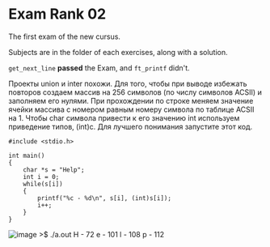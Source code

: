 # Exam Rank 02
The first exam of the new cursus.

Subjects are in the folder of each exercises, along with a solution.

``get_next_line`` **passed** the Exam, and ``ft_printf`` didn't.

Проекты union и inter похожи.
Для того, чтобы при выводе избежать повторов создаем массив на 256 символов (по числу символов ACSII) и заполняем его нулями. При прохождении по строке меняем значение ячейки массива с номером равным номеру символа по таблице ACSII на 1. Чтобы char символа привести к его значению int используем приведение типов, (int)c.
Для лучшего понимания запустите этот код.

	#include <stdio.h>
	
	int main()
	{
		char *s = "Help";
		int i = 0;
		while(s[i])
		{
			printf("%c - %d\n", s[i], (int)s[i]);
			i++;
		}
	}

![image](https://user-images.githubusercontent.com/58044383/144717745-4c40df85-9587-46ce-a3e9-ab3f956d1827.png)
	>$ ./a.out 
	H - 72
	e - 101
	l - 108
	p - 112
